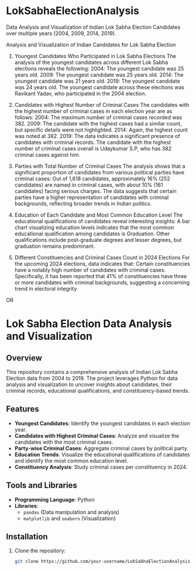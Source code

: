 # LokSabhaElectionAnalysis
Data Analysis and Visualization of Indian Lok Sabha Election Candidates over multiple years (2004, 2009, 2014, 2019).



Analysis and Visualization of Indian Candidates for Lok Sabha Election
1. Youngest Candidates Who Participated in Lok Sabha Elections
The analysis of the youngest candidates across different Lok Sabha elections reveals the following:
2004: The youngest candidate was 25 years old.
2009: The youngest candidate was 25 years old.
2014: The youngest candidate was 21 years old.
2019: The youngest candidate was 24 years old.
The youngest candidate across these elections was Ravikant Yadav, who participated in the 2004 election.


3. Candidates with Highest Number of Criminal Cases
The candidates with the highest number of criminal cases in each election year are as follows:
2004: The maximum number of criminal cases recorded was 382.
2009: The candidate with the highest cases had a similar count, but specific details were not highlighted.
2014: Again, the highest count was noted at 382.
2019: The data indicates a significant presence of candidates with criminal records.
The candidate with the highest number of criminal cases overall is Udaykumar S.P, who has 382 criminal cases against him.



5. Parties with Total Number of Criminal Cases
The analysis shows that a significant proportion of candidates from various political parties have criminal cases:
Out of 1,618 candidates, approximately 16% (252 candidates) are named in criminal cases, with about 10% (161 candidates) facing serious charges.
The data suggests that certain parties have a higher representation of candidates with criminal backgrounds, reflecting broader trends in Indian politics.


7. Education of Each Candidate and Most Common Education Level
The educational qualifications of candidates reveal interesting insights:
A bar chart visualizing education levels indicates that the most common educational qualification among candidates is Graduation.
Other qualifications include post-graduate degrees and lesser degrees, but graduation remains predominant.



9. Different Constituencies and Criminal Cases Count in 2024 Elections
For the upcoming 2024 elections, data indicates that:
Certain constituencies have a notably high number of candidates with criminal cases.
Specifically, it has been reported that 41% of constituencies have three or more candidates with criminal backgrounds, suggesting a concerning trend in electoral integrity





OR



# Lok Sabha Election Data Analysis and Visualization

## Overview

This repository contains a comprehensive analysis of Indian Lok Sabha Election data from 2004 to 2019. The project leverages Python for data analysis and visualization to uncover insights about candidates, their criminal records, educational qualifications, and constituency-based trends.

## Features

- **Youngest Candidates**: Identify the youngest candidates in each election year.
- **Candidates with Highest Criminal Cases**: Analyze and visualize the candidates with the most criminal cases.
- **Party-wise Criminal Cases**: Aggregate criminal cases by political party.
- **Education Trends**: Visualize the educational qualifications of candidates and identify the most common education level.
- **Constituency Analysis**: Study criminal cases per constituency in 2024.

## Tools and Libraries

- **Programming Language**: Python
- **Libraries**: 
  - `pandas` (Data manipulation and analysis)
  - `matplotlib` and `seaborn` (Visualization)

## Installation

1. Clone the repository:
   ```bash
   git clone https://github.com/your-username/LokSabhaElectionAnalysis.git

